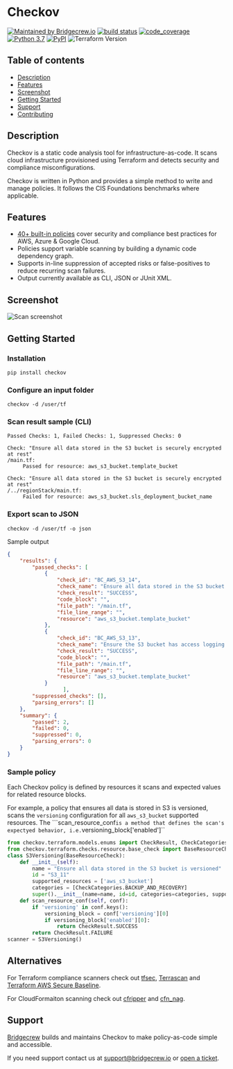 # Checkov

[![Maintained by Bridgecrew.io](https://img.shields.io/badge/maintained%20by-bridgecrew.io-blueviolet)](https://bridgecrew.io)
[![build status](https://github.com/bridgecrewio/checkov/workflows/build/badge.svg)](https://github.com/bridgecrewio/checkov/actions?query=workflow%3Abuild) 
[![code_coverage](coverage.svg)](https://github.com/bridgecrewio/checkov/actions?query=workflow%3Acoverage)
[![Python 3.7](https://img.shields.io/badge/python-3.7-blue.svg)](https://www.python.org/downloads/release/python-370/)
[![PyPI](https://img.shields.io/pypi/v/checkov)](https://pypi.org/project/checkov/)
![Terraform Version](https://img.shields.io/badge/tf-%3E%3D0.12.0-blue.svg)

## **Table of contents**
- [Description](#description)
- [Features](#features)
- [Screenshot](#screenshot)
- [Getting Started](#getting-started)
- [Support](#Support)
- [Contributing](#contributing)

## Description
Checkov is a static code analysis tool for infrastructure-as-code. It scans cloud infrastructure provisioned using Terraform and detects security and compliance misconfigurations. 

Checkov is written in Python and provides a simple method to write and manage policies. It follows the CIS Foundations benchmarks where applicable.

 ## Features

 * [40+ built-in policies](docs/scans/resource-scans.md) cover security and compliance best practices for AWS, Azure & Google Cloud.
 * Policies support variable scanning by building a dynamic code dependency graph.
 * Supports in-line suppression of accepted risks or false-positives to reduce recurring scan failures.
 * Output currently available as CLI, JSON or JUnit XML.

## Screenshot
<img src="https://github.com/bridgecrewio/checkov/blob/master/docs/checkov-scan.png" alt="Scan screenshot">
<tr><td>



## Getting Started

### Installation

```
pip install checkov
```

### Configure an input folder

```
checkov -d /user/tf
```

### Scan result sample (CLI)

```
Passed Checks: 1, Failed Checks: 1, Suppressed Checks: 0

Check: "Ensure all data stored in the S3 bucket is securely encrypted at rest"
/main.tf:
	 Passed for resource: aws_s3_bucket.template_bucket 

Check: "Ensure all data stored in the S3 bucket is securely encrypted at rest"
/../regionStack/main.tf:
	 Failed for resource: aws_s3_bucket.sls_deployment_bucket_name       
```

### Export scan to JSON

```
checkov -d /user/tf -o json
```

Sample output

```json
{
    "results": {
        "passed_checks": [
            {
                "check_id": "BC_AWS_S3_14",
                "check_name": "Ensure all data stored in the S3 bucket is securely encrypted at rest",
                "check_result": "SUCCESS",
                "code_block": "",
                "file_path": "/main.tf",
                "file_line_range": "",
                "resource": "aws_s3_bucket.template_bucket"
            },
            {
                "check_id": "BC_AWS_S3_13",
                "check_name": "Ensure the S3 bucket has access logging enabled",
                "check_result": "SUCCESS",
                "code_block": "",
                "file_path": "/main.tf",
                "file_line_range": "",
                "resource": "aws_s3_bucket.template_bucket"
            }
                  ],
        "suppressed_checks": [],
        "parsing_errors": []
    },
    "summary": {
        "passed": 2,
        "failed": 0,
        "suppressed": 0,
        "parsing_errors": 0
    }
}
```

### Sample policy

Each Checkov policy is defined by resources it scans and expected values for related resource blocks. 

For example, a policy that ensures all data is stored in S3 is versioned, scans the ``versioning`` configuration for all ``aws_s3_bucket`` supported resources. The ```scan_resource_conf`` is a method that defines the scan's expectyed behavior, i.e. ``versioning_block['enabled']``

```python
from checkov.terraform.models.enums import CheckResult, CheckCategories
from checkov.terraform.checks.resource.base_check import BaseResourceCheck
class S3Versioning(BaseResourceCheck):
    def __init__(self):
        name = "Ensure all data stored in the S3 bucket is versioned"
        id = "S3_11"
        supported_resources = ['aws_s3_bucket']
        categories = [CheckCategories.BACKUP_AND_RECOVERY]
        super().__init__(name=name, id=id, categories=categories, supported_resources=supported_resources)
    def scan_resource_conf(self, conf):
        if 'versioning' in conf.keys():
            versioning_block = conf['versioning'][0]
            if versioning_block['enabled'][0]:
                return CheckResult.SUCCESS
        return CheckResult.FAILURE
scanner = S3Versioning()
```

## Alternatives

For Terraform compliance scanners check out [tfsec](https://github.com/liamg/tfsec), [Terrascan](https://github.com/cesar-rodriguez/terrascan) and [Terraform AWS Secure Baseline](https://github.com/nozaq/terraform-aws-secure-baseline).

For CloudFormaiton scanning check out [cfripper](https://github.com/Skyscanner/cfripper/) and [cfn_nag](https://github.com/stelligent/cfn_nag).

## Support

[Bridgecrew](bridgecrew.io) builds and maintains Checkov to make policy-as-code simple and accessible. 

If you need support contact us at support@bridgecrew.io or [open a ticket](https://bridgecrew.zendesk.com/hc/en-us/requests/new).

